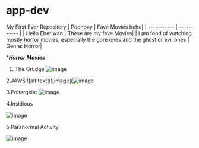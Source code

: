 # app-dev
My First Ever Repository
	| Poohpay | Fave Movies hehe|
| ----------- | ----------- |
| Hello Eberiwan | These are my fave Movies|
| I am fond of watching mostly horror movies, especially the gore ones and the ghost or evil ones | Genre: Horror|

****Horror Movies***

1. The Grudge
![image](https://github.com/user-attachments/assets/e2774fe5-58fc-40cf-af80-24fcb4ffe162)


2.JAWS
![alt text](![image](![image](https://github.com/user-attachments/assets/23b219a2-6c8b-4154-aa6d-5819c747704f)

3.Poltergeist
![image](https://github.com/user-attachments/assets/99343730-c076-4b15-8fbb-379b03362cbd)

4.Insidious

![image](https://github.com/user-attachments/assets/d35f212e-5675-4ee9-b1d0-498123c40ef8)

5.Paranormal Activity

![image](https://github.com/user-attachments/assets/1ec6af6d-e37a-490d-8e68-9d174653459e)

